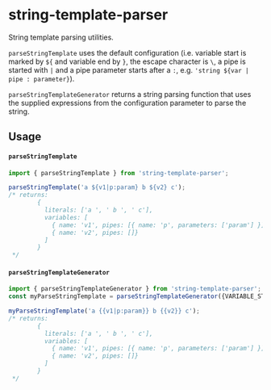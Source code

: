 # string-template-parser

String template parsing utilities.

`parseStringTemplate` uses the default configuration (i.e. variable
start is marked by `${` and variable end by `}`, the escape character
is ` \ `, a pipe is started with `|` and a pipe parameter starts after
a `:`, e.g. `'string ${var | pipe : parameter}`).

`parseStringTemplateGenerator` returns a string parsing function
that uses the supplied expressions from the configuration parameter
to parse the string.

## Usage

#### `parseStringTemplate`

```typescript
import { parseStringTemplate } from 'string-template-parser';

parseStringTemplate('a ${v1|p:param} b ${v2} c');
/* returns:
        {
          literals: ['a ', ' b ', ' c'],
          variables: [
            { name: 'v1', pipes: [{ name: 'p', parameters: ['param'] }],
            { name: 'v2', pipes: []}
          ]
        }
 */
```

#### `parseStringTemplateGenerator`

```typescript
import { parseStringTemplateGenerator } from 'string-template-parser';
const myParseStringTemplate = parseStringTemplateGenerator({VARIABLE_START: /^\{\{/, VARIABLE_END: /^\}\}/});

myParseStringTemplate('a {{v1|p:param}} b {{v2}} c');
/* returns:
        {
          literals: ['a ', ' b ', ' c'],
          variables: [
            { name: 'v1', pipes: [{ name: 'p', parameters: ['param'] }],
            { name: 'v2', pipes: []}
          ]
        }
 */
```